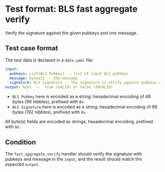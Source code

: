 # Test format: BLS fast aggregate verify

Verify the signature against the given pubkeys and one message.

## Test case format

The test data is declared in a `data.yaml` file:

```yaml
input:
  pubkeys: List[BLS Pubkey] -- list of input BLS pubkeys
  message: bytes32 -- the message
  signature: BLS Signature -- the signature to verify against pubkeys and message
output: bool  --  true (VALID) or false (INVALID)
```

- `BLS Pubkey` here is encoded as a string: hexadecimal encoding of 48 bytes (96 nibbles), prefixed with `0x`.
- `BLS Signature` here is encoded as a string: hexadecimal encoding of 96 bytes (192 nibbles), prefixed with `0x`.

All byte(s) fields are encoded as strings, hexadecimal encoding, prefixed with `0x`.

## Condition

The `fast_aggregate_verify` handler should verify the signature with pubkeys and message in the `input`, and the result should match the expected `output`.
